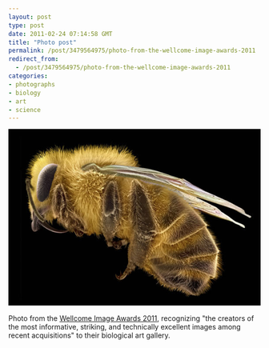 ```yaml
---
layout: post
type: post
date: 2011-02-24 07:14:58 GMT
title: "Photo post"
permalink: /post/3479564975/photo-from-the-wellcome-image-awards-2011
redirect_from: 
  - /post/3479564975/photo-from-the-wellcome-image-awards-2011
categories:
- photographs
- biology
- art
- science
---
```

![](/assets/images/tumblr_lh40ks2xup1qb098no1_640.jpg)

Photo from the <a href="http://www.wellcomeimageawards.org/index.htm">Wellcome Image Awards 2011</a>, recognizing "the creators of the most informative, striking, and technically excellent images among recent acquisitions" to their biological art gallery.